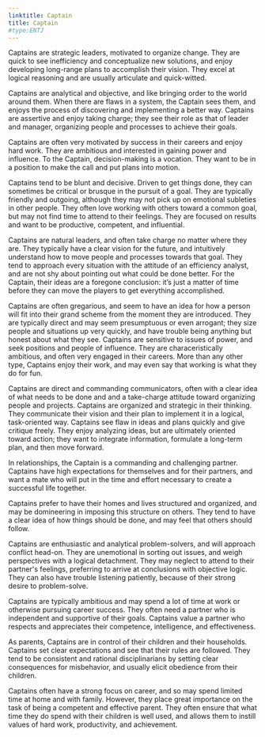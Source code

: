 ```yaml
---
linktitle: Captain
title: Captain
#type:ENTJ
---
```


Captains are strategic leaders, motivated to organize change. They are quick to see inefficiency and conceptualize new solutions, and enjoy developing long-range plans to accomplish their vision. They excel at logical reasoning and are usually articulate and quick-witted.

Captains are analytical and objective, and like bringing order to the world around them. When there are flaws in a system, the Captain sees them, and enjoys the process of discovering and implementing a better way. Captains are assertive and enjoy taking charge; they see their role as that of leader and manager, organizing people and processes to achieve their goals.

Captains are often very motivated by success in their careers and enjoy hard work. They are ambitious and interested in gaining power and influence. To the Captain, decision-making is a vocation. They want to be in a position to make the call and put plans into motion.

Captains tend to be blunt and decisive. Driven to get things done, they can sometimes be critical or brusque in the pursuit of a goal. They are typically friendly and outgoing, although they may not pick up on emotional subleties in other people. They often love working with others toward a common goal, but may not find time to attend to their feelings. They are focused on results and want to be productive, competent, and influential.

Captains are natural leaders, and often take charge no matter where they are. They typically have a clear vision for the future, and intuitively understand how to move people and processes towards that goal. They tend to approach every situation with the attitude of an efficiency analyst, and are not shy about pointing out what could be done better. For the Captain, their ideas are a foregone conclusion: it’s just a matter of time before they can move the players to get everything accomplished.

Captains are often gregarious, and seem to have an idea for how a person will fit into their grand scheme from the moment they are introduced. They are typically direct and may seem presumptuous or even arrogant; they size people and situations up very quickly, and have trouble being anything but honest about what they see. Captains are sensitive to issues of power, and seek positions and people of influence. They are characeristically ambitious, and often very engaged in their careers. More than any other type, Captains enjoy their work, and may even say that working is what they do for fun.

Captains are direct and commanding communicators, often with a clear idea of what needs to be done and and a take-charge attitude toward organizing people and projects. Captains are organized and strategic in their thinking. They communicate their vision and their plan to implement it in a logical, task-oriented way. Captains see flaw in ideas and plans quickly and give critique freely. They enjoy analyzing ideas, but are ultimately oriented toward action; they want to integrate information, formulate a long-term plan, and then move forward.

In relationships, the Captain is a commanding and challenging partner. Captains have high expectations for themselves and for their partners, and want a mate who will put in the time and effort necessary to create a successful life together.

Captains prefer to have their homes and lives structured and organized, and may be domineering in imposing this structure on others. They tend to have a clear idea of how things should be done, and may feel that others should follow.

Captains are enthusiastic and analytical problem-solvers, and will approach conflict head-on. They are unemotional in sorting out issues, and weigh perspectives with a logical detachment. They may neglect to attend to their partner's feelings, preferring to arrive at conclusions with objective logic. They can also have trouble listening patiently, because of their strong desire to problem-solve.

Captains are typically ambitious and may spend a lot of time at work or otherwise pursuing career success. They often need a partner who is independent and supportive of their goals. Captains value a partner who respects and appreciates their competence, intelligence, and effectiveness.

As parents, Captains are in control of their children and their households. Captains set clear expectations and see that their rules are followed. They tend to be consistent and rational disciplinarians by setting clear consequences for misbehavior, and usually elicit obedience from their children.

Captains often have a strong focus on career, and so may spend limited time at home and with family. However, they place great importance on the task of being a competent and effective parent. They often ensure that what time they do spend with their children is well used, and allows them to instill values of hard work, productivity, and achievement.


